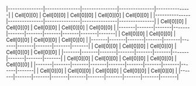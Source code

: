 |---------------|---------------|---------------|---------------|---------------|
|  Cell[0][0]   |  Cell[0][0]   |  Cell[0][0]   |  Cell[0][0]   |  Cell[0][0]   |
|---------------|---------------|---------------|---------------|---------------|
|  Cell[0][0]   |  Cell[0][0]   |  Cell[0][0]   |  Cell[0][0]   |  Cell[0][0]   |
|-------|-------|-------|-------|-------|-------|-------|-------|-------|-------|
|  Cell[0][0]   |  Cell[0][0]   |  Cell[0][0]   |  Cell[0][0]   |  Cell[0][0]   |
|-------|-------|-------|-------|-------|-------|-------|-------|-------|-------|
|  Cell[0][0]   |  Cell[0][0]   |  Cell[0][0]   |  Cell[0][0]   |  Cell[0][0]   |
|-------|-------|-------|-------|-------|-------|-------|-------|-------|-------|
|  Cell[0][0]   |  Cell[0][0]   |  Cell[0][0]   |  Cell[0][0]   |  Cell[0][0]   |
|-------|-------|-------|-------|-------|-------|-------|-------|-------|-------|
|  Cell[0][0]   |  Cell[0][0]   |  Cell[0][0]   |  Cell[0][0]   |  Cell[0][0]   |
|-------|-------|-------|-------|-------|-------|-------|-------|-------|-------|
